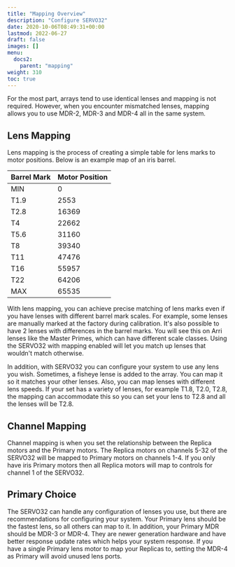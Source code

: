 ```yaml
---
title: "Mapping Overview"
description: "Configure SERVO32"
date: 2020-10-06T08:49:31+00:00
lastmod: 2022-06-27
draft: false
images: []
menu:
  docs2:
    parent: "mapping"
weight: 310
toc: true
---
```


For the most part, arrays tend to use identical lenses and mapping is not required. However, when you encounter mismatched lenses, mapping allows you to use MDR-2, MDR-3 and MDR-4 all in the same system.

## Lens Mapping

Lens mapping is the process of creating a simple table for lens marks to motor positions. Below is an example map of an iris barrel.

| Barrel Mark | Motor Position |
| ----------- | -------------- |
| MIN         | 0              |
| T1.9        | 2553           |
| T2.8        | 16369          |
| T4          | 22662          |
| T5.6        | 31160          |
| T8          | 39340          |
| T11         | 47476          |
| T16         | 55957          |
| T22         | 64206          |
| MAX         | 65535          |

With lens mapping, you can achieve precise matching of lens marks even if you have lenses with different barrel mark scales. For example, some lenses are manually marked at the factory during calibration. It's also possible to have 2 lenses with differences in the barrel marks. You will see this on Arri lenses like the Master Primes, which can have different scale classes. Using the SERVO32 with mapping enabled will let you match up lenses that wouldn't match otherwise.

In addition, with SERVO32 you can configure your system to use any lens you wish. Sometimes, a fisheye lense is added to the array. You can map it so it matches your other lenses. Also, you can map lenses with different lens speeds. If your set has a variety of lenses, for example T1.8, T2.0, T2.8, the mapping can accommodate this so you can set your lens to T2.8 and all the lenses will be T2.8.

## Channel Mapping

Channel mapping is when you set the relationship between the Replica motors and the Primary motors. The Replica motors on channels 5-32 of the SERVO32 will be mapped to Primary motors on channels 1-4. If you only have iris Primary motors then all Replica motors will map to controls for channel 1 of the SERVO32.

## Primary Choice

The SERVO32 can handle any configuration of lenses you use, but there are recommendations for configuring your system. Your Primary lens should be the fastest lens, so all others can map to it. In addition, your Primary MDR should be MDR-3 or MDR-4. They are newer generation hardware and have better response update rates which helps your system response. If you have a single Primary lens motor to map your Replicas to, setting the MDR-4 as Primary will avoid unused lens ports.

